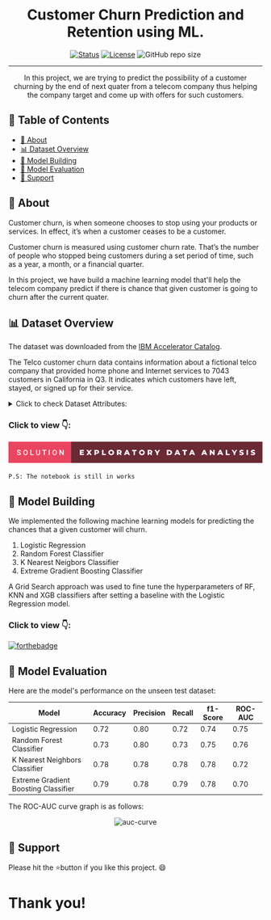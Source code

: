 <h1 align="center">Customer Churn Prediction and Retention using ML.</h1>

<div align="center">

  [![Status](https://img.shields.io/badge/status-active-success.svg)]()
  [![License](https://img.shields.io/badge/license-MIT-blue.svg)]()
  ![GitHub repo size](https://img.shields.io/github/repo-size/vipul-shinde/customer-churn-prediction)

</div>

---

<p align="center"> In this project, we are trying to predict the possibility of a customer churning by the end of next quater from a telecom company thus helping the company target and come up with offers for such customers.
    <br>
</p>

## 📝 Table of Contents

- [🧐 About](#about)
- [📊 Dataset Overview](#data-overview)
- [🧠 Model Building](#neural-network-model)
- [🏅 Model Evaluation](#model-evaluation)
- [🌟 Support](#support)

## 🧐 About <a name = "about"></a>

Customer churn, is when someone chooses to stop using your products or services. In effect, it’s when a customer ceases to be a customer.

Customer churn is measured using customer churn rate. That’s the number of people who stopped being customers during a set period of time, such as a year, a month, or a financial quarter.

In this project, we have build a machine learning model that'll help the telecom company predict if there is chance that given customer is going to churn after the current quater. 

## 📊 Dataset Overview <a name="data-overview"></a>

The dataset was downloaded from the <a href="https://community.ibm.com/accelerators/?context=analytics&query=telco%20churn&type=Data&product=Cognos%20Analytics">IBM Accelerator Catalog</a>. 

The Telco customer churn data contains information about a fictional telco company that provided home phone and Internet services to 7043 customers in California in Q3. It indicates which customers have left, stayed, or signed up for their service.

<details>
<summary>Click to check Dataset Attributes:</summary>
<br>

1. ```CustomerID```: A unique ID that identifies each customer.

2. ```Senior Citizen```: Indicates if the customer is 65 or older: Yes, No

3. ```Partner```: Indicates if the customer is married: Yes, No

4. ```Dependents```: Indicates if the customer lives with any dependents: Yes, No. Dependents could be children, parents, grandparents, etc.

5. ```Tenure in Months```: Indicates the total amount of months that the customer has been with the company by the end of the quarter specified above.

6. ```Phone Service```: Indicates if the customer subscribes to home phone service with the company: Yes, No

7. ```Multiple Lines```: Indicates if the customer subscribes to multiple telephone lines with the company: Yes, No

8. ```Internet Service```: Indicates if the customer subscribes to Internet service with the company: No, DSL, Fiber Optic, Cable.

9. ```Online Security```: Indicates if the customer subscribes to an additional online security service provided by the company: Yes, No

10. ```Online Backup```: Indicates if the customer subscribes to an additional online backup service provided by the company: Yes, No

11. ```Device Protection Plan```: Indicates if the customer subscribes to an additional device protection plan for their Internet equipment provided by the company: Yes, No

12. ```Tech Support```: Indicates if the customer subscribes to an additional technical support plan from the company with reduced wait times: Yes, No

13. ```Streaming TV```: Indicates if the customer uses their Internet service to stream television programing from a third party provider: Yes, No. The company does not charge an additional fee for this service.

14. ```Streaming Movies```: Indicates if the customer uses their Internet service to stream movies from a third party provider: Yes, No. The company does not charge an additional fee for this service.

15. ```Contract```: Indicates the customer’s current contract type: Month-to-Month, One Year, Two Year.

16. ```Paperless Billing```: Indicates if the customer has chosen paperless billing: Yes, No

17. ```Payment Method```: Indicates how the customer pays their bill: Bank Withdrawal, Credit Card, Mailed Check

18. ```Monthly Charge```: Indicates the customer’s current total monthly charge for all their services from the company.

19. ```Total Charges```: Indicates the customer’s total charges, calculated to the end of the quarter specified above.

20. ```Churn Label```: Yes = the customer left the company this quarter. No = the customer remained with the company. Directly related to Churn Value.
</details>

### Click to view 👇:

[![forthebadge](figures/badges/solution-exploratory-data-analysis.svg)](https://github.com/vipul-shinde/customer-churn-prediction/blob/main/notebooks/01-eda-and-data-cleaning.ipynb)

```P.S: The notebook is still in works```

## 🧠 Model Building <a name="neural-network-model">

We implemented the following machine learning models for predicting the chances that a given customer will churn. 

1. Logistic Regression
2. Random Forest Classifier
3. K Nearest Neigbors Classifier
4. Extreme Gradient Boosting Classifier

A Grid Search approach was used to fine tune the hyperparameters of RF, KNN and XGB classifiers after setting a baseline with the Logistic Regression model.

### Click to view 👇:

[![forthebadge](figures/badges/solution-model-building.svg)](https://github.com/vipul-shinde/customer-churn-prediction/blob/main/notebooks/02-model-building-and-evaluation.ipynb)

## 🏅 Model Evaluation <a name="model-evaluation">

Here are the model's performance on the unseen test dataset:

| **Model**                            | **Accuracy** | **Precision** | **Recall** | **f1-Score** | **ROC-AUC** |
|--------------------------------------|--------------|---------------|------------|--------------|-------------|
| Logistic Regression                  | 0.72         | 0.80          | 0.72       | 0.74         | 0.75        |
| Random Forest Classifier             | 0.73         | 0.80          | 0.73       | 0.75         | 0.76        |
| K Nearest Neighbors Classifier       | 0.78         | 0.78          | 0.78       | 0.78         | 0.72        |
| Extreme Gradient Boosting Classifier | 0.79         | 0.78          | 0.79       | 0.78         | 0.70        |

The ROC-AUC curve graph is as follows:

<p align="center">
    <img src="figures\roc_auc.png" alt="auc-curve" width="500px">
</p>

## 🌟 Support <a name="support">

Please hit the ⭐button if you like this project. 😄

# Thank you!